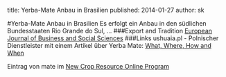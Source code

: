 title: Yerba-Mate Anbau in Brasilien
published: 2014-01-27
author: sk

#Yerba-Mate Anbau in Brasilien
Es erfolgt ein Anbau in den südlichen Bundesstaaten Rio Grande do Sul, ...
###Export and Tradition
[European Journal of Business and Social Sciences](http://www.ejbss.com/Data/Sites/1/vol2no4july2013/ejbss-1266-13-yerbamate.pdf)
###Links
ushuaia.pl - Polnischer Dienstleister mit einem Artikel über Yerba Mate:
[What, Where, How and When](http://www.ushuaia.pl/yerba/where)

Eintrag von mate im [New Crop Resource Online Program](http://www.hort.purdue.edu/newcrop/1492/mate.html)
